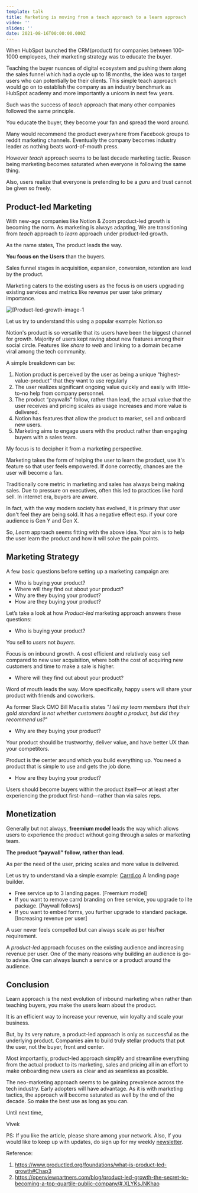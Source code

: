 ```yaml
---
template: talk
title: Marketing is moving from a teach approach to a learn approach
video: ''
slides: ''
date: 2021-08-16T00:00:00.000Z
---
```


When HubSpot launched the CRM(product) for companies between 100-1000 employees, their marketing strategy was to educate the buyer.

Teaching the buyer nuances of digital ecosystem and pushing them along the sales funnel which had a cycle up to 18 months, the idea was to target users who can potentially be their clients. This simple teach approach would go on to establish the company as an industry benchmark as HubSpot academy and more importantly  a unicorn in next few years.

Such was the success of *teach* approach that many other companies followed the same principle. 

You educate the buyer, they become your fan and spread the word around. 

Many would recommend the product everywhere from Facebook groups to reddit marketing channels. Eventually the company becomes industry leader as nothing beats word-of-mouth press. 

However *teach* approach seems to be last decade marketing tactic. Reason being marketing becomes saturated when everyone is following the same thing. 

Also, users realize that everyone is pretending to be a *guru* and trust cannot be given so freely. 

## Product-led Marketing

With new-age companies like Notion & Zoom product-led growth is becoming the norm. As marketing is always adapting, We are transitioning from *teach* approach to *learn* approach under product-led growth. 

As the name states, The product leads the way. 

**You focus on the Users** than the buyers. 

Sales funnel stages in acquisition, expansion, conversion, retention are lead by the product. 

Marketing caters to the existing users as the focus is on users upgrading existing services and metrics like revenue per user take primary importance.

<img src="/assets/Product-led-growth-image-1.png" alt="[Product-led-growth-image-1">

Let us try to understand this using a popular example: Notion.so

Notion's product is so versatile that its users have been the biggest channel for growth. Majority of users kept raving about new features among their social circle. Features like *share to web*  and linking to a domain became viral among the tech community.

A simple breakdown can be:

1. Notion product is perceived by the user as being a unique “highest-value-product” that they want to use regularly
2. The user realizes significant ongoing value quickly and easily with little-to-no help from company personnel.
3. The product “paywalls” follow, rather than lead, the actual value that the user receives and pricing scales as usage increases and more value is delivered.
4. Notion has features that allow the product to market, sell and onboard new users.
5. Marketing aims to engage users with the product rather than engaging buyers with a sales team.

My focus is to decipher it from a marketing perspective. 

Marketing takes the form of helping the user to learn the product, use it's feature so that user feels empowered. If done correctly, chances are the user will become a fan.

Traditionally core metric in marketing and sales has always being making sales. Due to pressure on executives, often this led to practices like hard sell. In internet era, buyers are aware. 

In fact, with the way modern society has evolved, it is primary that user don't feel they are being sold. It has a negative effect esp. if your core audience is Gen Y and Gen X. 

So, *Learn* approach seems fitting with the above idea. Your aim is to help the user learn the product and how it will solve the pain points. 

## Marketing Strategy

A few basic questions before setting up a marketing campaign are:

- Who is buying your product?
- Where will they find out about your product?
- Why are they buying your product?
- How are they buying your product?

Let’s take a look at how *Product-led* marketing approach answers these questions:

- Who is buying your product?

You sell to *users* not *buyers*.

Focus is on inbound growth. A cost efficient and relatively easy sell compared to new user acquisition, where both the cost of acquiring new customers and time to make a sale is higher. 

- Where will they find out about your product?‍

Word of mouth leads the way. More specifically, happy users will share your product with friends and coworkers. 

As former Slack CMO Bill Macaitis states "*I tell my team members that their gold standard is not whether customers bought a product, but did they recommend us?*"

- Why are they buying your product?‍

Your product should be trustworthy, deliver value, and have better UX than your competitors.

Product is the center around which you build everything up. You need a product that is simple to use and gets the job done. 

- How are they buying your product?‍

Users should become buyers within the product itself—or at least after experiencing the product first-hand—rather than via sales reps.

## Monetization

Generally but not always, **freemium model** leads the way which allows users to experience the product without going through a sales or marketing team.

**The product “paywall” follow, rather than lead.** 

As per the need of the user, pricing scales and more value is delivered.

Let us try to understand via a simple example: [Carrd.co](http://carrd.co) A landing page builder. 

- Free service up to 3 landing pages. [Freemium model]
- If you want to remove carrd branding on free service, you upgrade to lite package. [Paywall follows]
- If you want to embed forms, you further upgrade to standard package. [Increasing revenue per user]

A user never feels compelled but can always scale as per his/her requirement. 

A *product-led* approach focuses on the existing audience and increasing revenue per user. One of the many reasons why building an audience is go-to advise. One can always launch a service or a product around the audience. 

## Conclusion

Learn approach is the next evolution of inbound marketing when rather than teaching buyers, you make the users learn about the product. 

It is an efficient way to increase your revenue, win loyalty and scale your business. 

But, by its very nature, a product-led approach is only as successful as the underlying product. Companies aim to build truly stellar products that put the user, not the buyer, front and center. 

Most importantly, product-led approach simplify and streamline everything from the actual product to its marketing, sales and pricing all in an effort to make onboarding new users as clear and as seamless as possible.

The neo-marketing approach seems to be gaining prevalence across the tech industry. Early adopters will have advantage. As it is with marketing tactics, the approach will become saturated as well by the end of the decade. So make the best use as long as you can.

Until next time,

Vivek

PS: If you like the article, please share among your network. Also, If you would like to keep up with updates, do sign up for my weekly [newsletter](https://marketingbaba.in/pixels-newsletter).

Reference:

1. https://www.productled.org/foundations/what-is-product-led-growth#Chap3
2. https://openviewpartners.com/blog/product-led-growth-the-secret-to-becoming-a-top-quartile-public-company/#.XLYKsJNKhao

